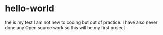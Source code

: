 # hello-world
the is my test
I am not new to coding but out of practice. I have also never done any Open source work so this will be my first project
